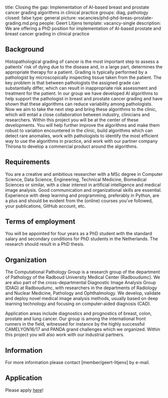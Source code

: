 title: Closing the gap: Implementation of AI-based breast and prostate cancer grading algorithms in clinical practice
groups: diag, pathology
closed: false
type: general 
picture: vacancies/phd-phd-breas-prostate-grading.md.png
people: Geert Litjens
template: vacancy-single
description: We are offering a PhD position for implementation of AI-based prostate and breast cancer grading in clinical practice

## Background
Histopathological grading of cancer is the most important step to assess a patients’ risk of dying due to the disease and, in a large part, determines the appropriate therapy for a patient. Grading is typically performed by a pathologist by microscopically inspecting tissue taken from the patient. The key problem is that between pathologists the assigned grade can substantially differ, which can result in inappropriate risk assessment and treatment for the patient. In our group we have developed AI algorithms to help support the pathologist in breast and prostate cancer grading and have shown that these algorithms can reduce variability among pathologists. Now we aim to take the next step and bring these algorithms to the clinic, which will entail a close collaboration between industry, clinicians and researchers. Within this project you will be at the center of these developments. You will help further improve the algorithms and make them robust to variation encountered in the clinic, build algorithms which can detect rare anomalies, work with pathologists to identify the most efficient way to use the algorithms in practice, and work with our partner company Thirona to develop a commercial product around the algorithms.

## Requirements
You are a creative and ambitious researcher with a MSc degree in Computer Science, Data Science, Engineering, Technical Medicine, Biomedical Sciences or similar, with a clear interest in artificial intelligence and medical image analysis. Good communication and organizational skills are essential. Experience with deep learning and programming, preferably in Python, are a plus and should be evident from the (online) courses you've followed, your publications, GitHub account, etc.

## Terms of employment
You will be appointed for four years as a PhD student with the standard salary and secondary conditions for PhD students in the Netherlands. The research should result in a PhD thesis.

## Organization
The Computational Pathology Group is a research group of the department of Pathology of the Radboud University Medical Center (Radboudumc). We are also part of the cross-departmental Diagnostic Image Analysis Group (DIAG) at Radboudumc, with researchers in the departments of Radiology and Nuclear Medicine, Pathology and Ophthalmology. We develop, validate and deploy novel medical image analysis methods, usually based on deep learning technology and focusing on computer-aided diagnosis (CAD).
 
Application areas include diagnostics and prognostics of breast, colon, prostate and lung cancer. Our group is among the international front runners in the field, witnessed for instance by the highly successful CAMELYON16/17 and PANDA grand challenges which we organized. Within this project you will also work with our industrial partners.

## Information
For more information please contact [member/geert-litjens] by e-mail.

## Application
Please apply [here](https://www.radboudumc.nl/en/vacancies/87381-phd-candidate-closing-the-gap-implementation-of-ai-based-breast-and-prostate-grading-algorithm)!
